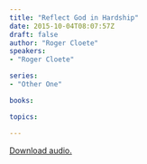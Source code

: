 ```yaml
---
title: "Reflect God in Hardship"
date: 2015-10-04T08:07:57Z
draft: false
author: "Roger Cloete"
speakers:
- "Roger Cloete"

series:
- "Other One"

books:

topics:

---
```

[Download audio.](https://s3-eu-west-1.amazonaws.com/renownchurch/sermons/2015/10/2015-10-04_ReflectGodInHardship.mp3)